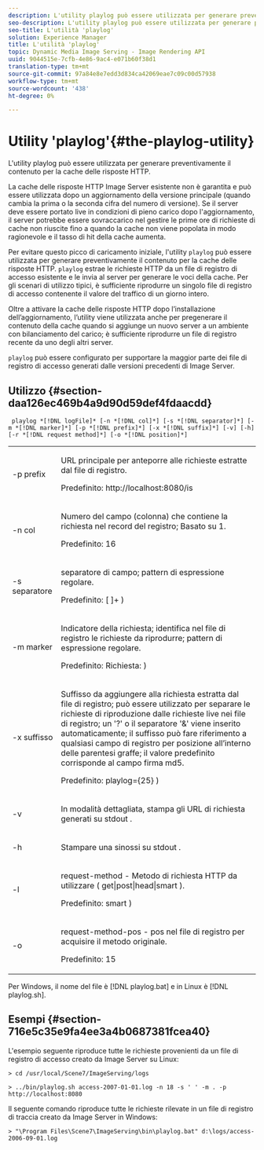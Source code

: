 ```yaml
---
description: L'utility playlog può essere utilizzata per generare preventivamente il contenuto per la cache delle risposte HTTP.
seo-description: L'utility playlog può essere utilizzata per generare preventivamente il contenuto per la cache delle risposte HTTP.
seo-title: L'utilità 'playlog'
solution: Experience Manager
title: L'utilità 'playlog'
topic: Dynamic Media Image Serving - Image Rendering API
uuid: 9044515e-7cfb-4e86-9ac4-e071b60f38d1
translation-type: tm+mt
source-git-commit: 97a84e8e7edd3d834ca42069eae7c09c00d57938
workflow-type: tm+mt
source-wordcount: '438'
ht-degree: 0%

---
```



# Utility &#39;playlog&#39;{#the-playlog-utility}

L&#39;utility playlog può essere utilizzata per generare preventivamente il contenuto per la cache delle risposte HTTP.

La cache delle risposte HTTP Image Server esistente non è garantita e può essere utilizzata dopo un aggiornamento della versione principale (quando cambia la prima o la seconda cifra del numero di versione). Se il server deve essere portato live in condizioni di pieno carico dopo l&#39;aggiornamento, il server potrebbe essere sovraccarico nel gestire le prime ore di richieste di cache non riuscite fino a quando la cache non viene popolata in modo ragionevole e il tasso di hit della cache aumenta.

Per evitare questo picco di caricamento iniziale, l&#39;utility `playlog` può essere utilizzata per generare preventivamente il contenuto per la cache delle risposte HTTP. `playlog` estrae le richieste HTTP da un file di registro di accesso esistente e le invia al server per generare le voci della cache. Per gli scenari di utilizzo tipici, è sufficiente riprodurre un singolo file di registro di accesso contenente il valore del traffico di un giorno intero.

Oltre a attivare la cache delle risposte HTTP dopo l’installazione dell’aggiornamento, l’utility viene utilizzata anche per pregenerare il contenuto della cache quando si aggiunge un nuovo server a un ambiente con bilanciamento del carico; è sufficiente riprodurre un file di registro recente da uno degli altri server.

`playlog` può essere configurato per supportare la maggior parte dei file di registro di accesso generati dalle versioni precedenti di Image Server.

## Utilizzo {#section-daa126ec469b4a9d90d59def4fdaacdd}

` playlog *[!DNL logFile]* [-n *[!DNL col]*] [-s *[!DNL separator]*] [-m *[!DNL marker]*] [-p *[!DNL prefix]*] [-x *[!DNL suffix]*] [-v] [-h] [-r *[!DNL request method]*] [-o *[!DNL position]*]`

<table id="simpletable_39B9638BCB0F4244B5155C958C044C31"> 
 <tr class="strow"> 
  <td class="stentry"> <p> <span class="codeph"> -p  <span class="varname"> prefix  </span> </span> </p> </td> 
  <td class="stentry"> <p>URL principale per anteporre alle richieste estratte dal file di registro. </p> <p>Predefinito: <span class="filepath"> http://localhost:8080/is </span> </p> </td> 
 </tr> 
 <tr class="strow"> 
  <td class="stentry"> <p> <span class="codeph"> -n  <span class="varname"> col  </span> </span> </p> </td> 
  <td class="stentry"> <p>Numero del campo (colonna) che contiene la richiesta nel record del registro; Basato su 1. </p> <p>Predefinito: 16 </p> </td> 
 </tr> 
 <tr class="strow"> 
  <td class="stentry"> <p> <span class="codeph"> -s  <span class="varname"> separatore  </span> </span> </p> </td> 
  <td class="stentry"> <p>separatore di campo; pattern di espressione regolare. </p> <p>Predefinito: <span class="codeph"> [ ]+ </span>) </p> </td> 
 </tr> 
 <tr class="strow"> 
  <td class="stentry"> <p> <span class="codeph"> -m  <span class="varname"> marker  </span> </span> </p> </td> 
  <td class="stentry"> <p>Indicatore della richiesta; identifica nel file di registro le richieste da riprodurre; pattern di espressione regolare. </p> <p>Predefinito: <span class="codeph"> Richiesta: </span>) </p> </td> 
 </tr> 
 <tr class="strow"> 
  <td class="stentry"> <p> <span class="codeph"> -x  <span class="varname"> suffisso  </span> </span> </p> </td> 
  <td class="stentry"> <p>Suffisso da aggiungere alla richiesta estratta dal file di registro; può essere utilizzato per separare le richieste di riproduzione dalle richieste live nei file di registro; un '?' o il separatore '&amp;' viene inserito automaticamente; il suffisso può fare riferimento a qualsiasi campo di registro per posizione all’interno delle parentesi graffe; il valore predefinito corrisponde al campo firma md5. </p> <p>Predefinito: <span class="codeph"> playlog={25} </span>) </p> </td> 
 </tr> 
 <tr class="strow"> 
  <td class="stentry"> <p> <span class="codeph"> -v  </span> </p> </td> 
  <td class="stentry"> <p>In modalità dettagliata, stampa gli URL di richiesta generati su <span class="codeph"> stdout </span>. </p> </td> 
 </tr> 
 <tr class="strow"> 
  <td class="stentry"> <p> <span class="codeph"> -h  </span> </p> </td> 
  <td class="stentry"> <p>Stampare una sinossi su <span class="codeph"> stdout </span>. </p> </td> 
 </tr> 
 <tr class="strow"> 
  <td class="stentry"> <p> <span class="codeph"> -l </span> </p> </td> 
  <td class="stentry"> <p>request-method - Metodo di richiesta HTTP da utilizzare ( <span class="codeph"> get|post|head|smart </span>). </p> <p>Predefinito: <span class="codeph"> smart </span>) </p> </td> 
 </tr> 
 <tr class="strow"> 
  <td class="stentry"> <p> <span class="codeph"> -o  </span> </p> </td> 
  <td class="stentry"> <p>request-method-pos - pos nel file di registro per acquisire il metodo originale. </p> <p>Predefinito: 15 </p> </td> 
 </tr> 
</table>

Per Windows, il nome del file è [!DNL playlog.bat] e in Linux è [!DNL playlog.sh].

## Esempi {#section-716e5c35e9fa4ee3a4b0687381fcea40}

L&#39;esempio seguente riproduce tutte le richieste provenienti da un file di registro di accesso creato da Image Server su Linux:

`> cd /usr/local/Scene7/ImageServing/logs`

`> ../bin/playlog.sh access-2007-01-01.log -n 18 -s ' ' -m . -p http://localhost:8080`

Il seguente comando riproduce tutte le richieste rilevate in un file di registro di traccia creato da Image Server in Windows:

`> "\Program Files\Scene7\ImageServing\bin\playlog.bat" d:\logs/access-2006-09-01.log`

